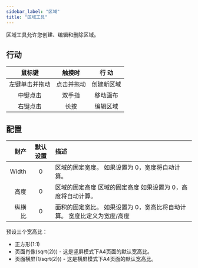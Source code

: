```yaml
---
sidebar_label: "区域"
title: "区域工具"
---
```


区域工具允许您创建、编辑和删除区域。

## 行动

|   鼠标键   |  触摸时  |  行 动  |
|:-------:|:-----:|:-----:|
| 左键单击并拖动 | 点击并拖动 | 创建新区域 |
|  中键点击   |  双手指  | 移动画布  |
|  右键点击   |  长按   | 编辑区域  |

## 配置

|    财产 | 默认设置 | 描述                                     |
| -----:|:----:|:-------------------------------------- |
| Width |  0   | 区域的固定宽度。 如果设置为 0，宽度将自动计算。              |
|    高度 |  0   | 区域的固定高度 区域的固定高度 如果设置为 0，高度将自动计算。       |
|   纵横比 |  0   | 面积的固定宽比。 如果设置为 0，宽高比将自动计算。 宽度比定义为宽度/高度 |

预设三个宽高比：

* 正方形(1:1)
* 页面肖像(sqrt(2))) - 这是竖屏模式下A4页面的默认宽高比。
* 页面横屏(1/sqrt(2))) - 这是横屏模式下A4页面的默认宽高比。
